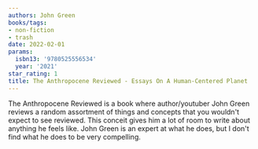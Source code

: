 ```yaml
---
authors: John Green
books/tags:
- non-fiction
- trash
date: 2022-02-01
params:
  isbn13: '9780525556534'
  year: '2021'
star_rating: 1
title: The Anthropocene Reviewed - Essays On A Human-Centered Planet
---
```


The Anthropocene Reviewed is a book where author/youtuber John Green reviews a
random assortment of things and concepts that you wouldn't expect to see
reviewed. This conceit gives him a lot of room to write about anything he feels
like. John Green is an expert at what he does, but I don't find what he does to
be very compelling.

<!--more-->